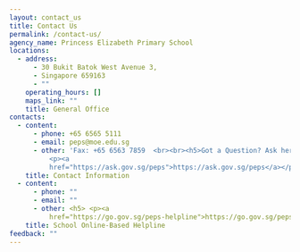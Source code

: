 ```yaml
---
layout: contact_us
title: Contact Us
permalink: /contact-us/
agency_name: Princess Elizabeth Primary School
locations:
  - address:
      - 30 Bukit Batok West Avenue 3,
      - Singapore 659163
      - ""
    operating_hours: []
    maps_link: ""
    title: General Office
contacts:
  - content:
      - phone: +65 6565 5111
      - email: peps@moe.edu.sg
      - other: 'Fax: +65 6563 7859  <br><br><h5>Got a Question? Ask here:<br></h5><h5>
          <p><a
          href="https://ask.gov.sg/peps">https://ask.gov.sg/peps</a></p></h5>'
    title: Contact Information
  - content:
      - phone: ""
      - email: ""
      - other: <h5> <p><a
          href="https://go.gov.sg/peps-helpline">https://go.gov.sg/peps-helpline</a></p></h5>
    title: School Online-Based Helpline
feedback: ""
---
```

